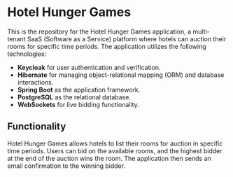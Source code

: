 # Hotel Hunger Games

This is the repository for the Hotel Hunger Games application, a multi-tenant SaaS (Software as a Service) platform where hotels can auction their rooms for specific time periods. The application utilizes the following technologies:

- **Keycloak** for user authentication and verification.
- **Hibernate** for managing object-relational mapping (ORM) and database interactions.
- **Spring Boot** as the application framework.
- **PostgreSQL** as the relational database.
- **WebSockets** for live bidding functionality.

## Functionality

Hotel Hunger Games allows hotels to list their rooms for auction in specific time periods. Users can bid on the available rooms, and the highest bidder at the end of the auction wins the room. The application then sends an email confirmation to the winning bidder.